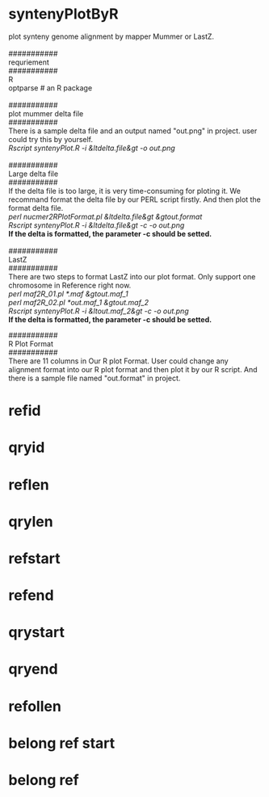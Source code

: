 # syntenyPlotByR<br>
plot synteny genome alignment by mapper Mummer or LastZ.<br>
<br>
###########<br>
requriement<br>
###########<br>
R<br>
optparse # an R package <br>
<br>
###########<br>
plot mummer delta file<br>
###########<br>
There is a sample delta file and an output named "out.png" in project. user could try this by yourself.<br> 
<i>Rscript syntenyPlot.R -i &ltdelta.file&gt -o out.png</i><br>
<br>
###########<br>
Large delta file<br>
###########<br>
If the delta file is too large, it is very time-consuming for ploting it. We recommand format the delta file by our PERL script firstly. And then plot the format delta file.<br>
<i>perl nucmer2RPlotFormat.pl &ltdelta.file&gt &gtout.format</i><br>
<i>Rscript syntenyPlot.R -i &ltdelta.file&gt -c -o out.png</i><br>
<b>If the delta is formatted, the parameter -c should be setted.</b><br>
<br>
###########<br>
LastZ<br>
###########<br>
There are two steps to format LastZ into our plot format. Only support one chromosome in Reference right now.<br>
<i>perl maf2R_01.pl *.maf &gtout.maf_1</i><br>
<i>perl maf2R_02.pl *out.maf_1 &gtout.maf_2</i><br>
<i>Rscript syntenyPlot.R -i &ltout.maf_2&gt -c -o out.png</i><br>
<b>If the delta is formatted, the parameter -c should be setted.</b><br>

###########<br>
R Plot Format <br>
###########<br>
There are 11 columns in Our R plot Format. User could change any alignment format into our R plot format and then plot it by our R script. And there is a sample file named "out.format" in project.<br>
# refid <br>
# qryid <br>
# reflen <br>
# qrylen <br>
# refstart <br>
# refend <br>
# qrystart <br>
# qryend <br>
# refollen <br>
# belong ref start <br>
# belong ref <br>
<br><br>